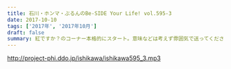```yaml
---
title: 石川・ホンマ・ぶるんのBe-SIDE Your Life! vol.595-3
date: 2017-10-10
tags: ['2017年', '2017年10月']
draft: false
summary: 紅ですか？のコーナー本格的にスタート。意味などは考えず雰囲気で送ってください！MIURA
---
```


http://project-phi.ddo.jp/ishikawa/ishikawa595_3.mp3
